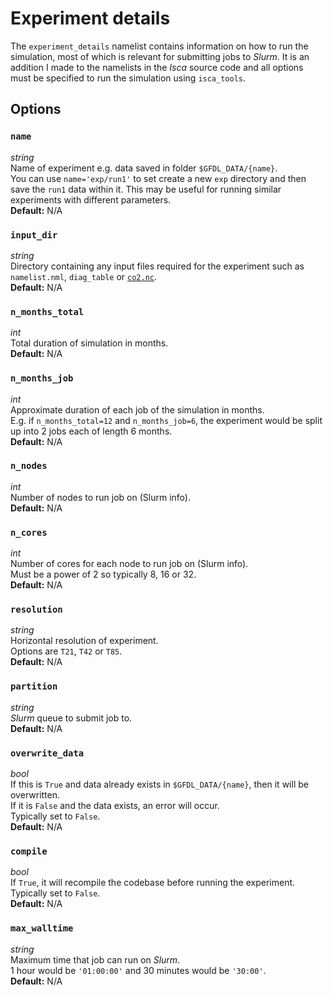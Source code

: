 # Experiment details

The `experiment_details` namelist contains information on how to run the simulation, most of which is 
relevant for submitting jobs to *Slurm*. It is an addition I made to the namelists in the *Isca* source code and 
all options must be specified to run the simulation using `isca_tools`.

## Options
### `name`
*string*</br>
Name of experiment e.g. data saved in folder `$GFDL_DATA/{name}`.</br>
You can use `name='exp/run1'` to set create a new `exp` directory and then save the `run1` data within it. 
This may be useful for running similar experiments with different parameters.</br>
**Default:** N/A

### `input_dir`
*string*</br>
Directory containing any input files required for the experiment such as `namelist.nml`, `diag_table` or 
[`co2.nc`](../radiation/two_stream_gray.md#co2_file).</br>
**Default:** N/A

### `n_months_total`
*int*</br>
Total duration of simulation in months.</br>
**Default:** N/A

### `n_months_job`
*int*</br>
Approximate duration of each job of the simulation in months.</br>
E.g. if `n_months_total=12` and `n_months_job=6`, the experiment would be split up into 2 jobs each
of length 6 months.</br>
**Default:** N/A

### `n_nodes`
*int*</br>
Number of nodes to run job on (Slurm info).</br>
**Default:** N/A

### `n_cores`
*int*</br>
Number of cores for each node to run job on (Slurm info).</br>
Must be a power of $2$ so typically $8$, $16$ or $32$.</br>
**Default:** N/A

### `resolution`
*string*</br>
Horizontal resolution of experiment.</br>
Options are `T21`, `T42` or `T85`.</br>
**Default:** N/A

### `partition`
*string*</br>
*Slurm* queue to submit job to.</br>
**Default:** N/A

### `overwrite_data`
*bool*</br>
If this is `True` and data already exists in `$GFDL_DATA/{name}`, then it will be overwritten. </br>
If it is `False` and the data exists, an error will occur.</br>
Typically set to `False`. </br>
**Default:** N/A

### `compile`
*bool*</br>
If `True`, it will recompile the codebase before running the experiment.</br>
Typically set to `False`. </br>
**Default:** N/A

### `max_walltime`
*string*</br>
Maximum time that job can run on *Slurm*.</br> 
$1$ hour would be `'01:00:00'` and $30$ minutes would be `'30:00'`.</br>
**Default:** N/A
